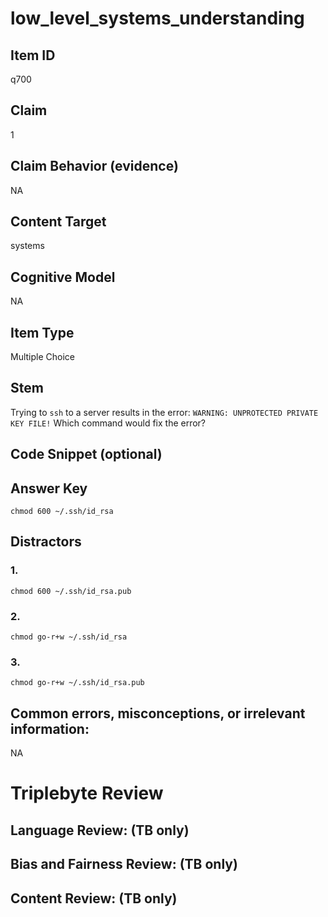 # low_level_systems_understanding

## Item ID
q700

## Claim
1

## Claim Behavior (evidence)
NA

## Content Target
systems

## Cognitive Model
NA

## Item Type
Multiple Choice

## Stem
Trying to `ssh` to a server results in the error: `WARNING: UNPROTECTED PRIVATE KEY FILE!`  Which command would fix the error?

## Code Snippet (optional)


## Answer Key
`chmod 600 ~/.ssh/id_rsa`

## Distractors

### 1.
`chmod 600 ~/.ssh/id_rsa.pub`

### 2.
`chmod go-r+w ~/.ssh/id_rsa`

### 3.
`chmod go-r+w ~/.ssh/id_rsa.pub`

## Common errors, misconceptions, or irrelevant information:
NA

# Triplebyte Review


## Language Review: (TB only)


## Bias and Fairness Review: (TB only)


## Content Review: (TB only)

